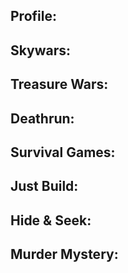 ## Profile:

## Skywars:

## Treasure Wars:

## Deathrun:

## Survival Games:

## Just Build:

## Hide & Seek:

## Murder Mystery:
